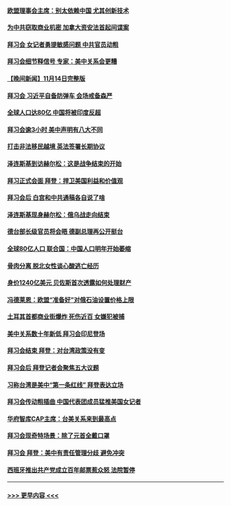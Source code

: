 #### [欧盟理事会主席：别太依赖中国 尤其创新技术](../pages/prog202/a103575190.md?t=11151450) 
#### [为中共窃取商业机密 加拿大资安法首起间谍案](../pages/prog202/a103575100.md?t=11151450) 
#### [拜习会 女记者勇提敏感问题 中共官员动粗](../pages/prog202/a103575086.md?t=11151450) 
#### [拜习会细节释信号 专家：美中关系会更糟](../pages/prog202/a103575085.md?t=11151450) 
#### [【晚间新闻】11月14日完整版](../pages/prog202/a103575078.md?t=11151450) 
#### [拜习会 习近平自备防弹车 会场戒备森严](../pages/prog202/a103574953.md?t=11151450) 
#### [全球人口达80亿 中国将被印度反超](../pages/prog202/a103574986.md?t=11151450) 
#### [拜习会逾3小时 美中声明有八大不同](../pages/prog202/a103575016.md?t=11151450) 
#### [打击非法移民越境 英法签署长期协议](../pages/prog202/a103574988.md?t=11151450) 
#### [泽连斯基到访赫尔松：这是战争结束的开始](../pages/prog202/a103574992.md?t=11151450) 
#### [拜习正式会面 拜登：捍卫美国利益和价值观](../pages/prog202/a103575010.md?t=11151450) 
#### [拜习会后 白宫和中共通稿各自说了啥](../pages/prog202/a103575008.md?t=11151450) 
#### [泽连斯基现身赫尔松：俄乌战走向结束](../pages/prog202/a103574765.md?t=11151450) 
#### [德台部长级官员将会晤 德副总理再公开挺台](../pages/prog202/a103574796.md?t=11151450) 
#### [全球80亿人口 联合国：中国人口明年开始萎缩](../pages/prog202/a103574666.md?t=11151450) 
#### [骨肉分离 脱北女性谈心酸逃亡经历](../pages/prog202/a103574703.md?t=11151450) 
#### [身价1240亿美元 贝佐斯首次透露如何处理财产](../pages/prog202/a103574719.md?t=11151450) 
#### [冯德莱恩：欧盟“准备好”对俄石油设置价格上限](../pages/prog202/a103574752.md?t=11151450) 
#### [土耳其首都商业街爆炸 死伤近百 女嫌犯被捕](../pages/prog202/a103574722.md?t=11151450) 
#### [美中关系数十年新低 拜习会印尼登场](../pages/prog202/a103574691.md?t=11151450) 
#### [拜习会结束 拜登：对台湾政策没有变](../pages/prog202/a103574688.md?t=11151450) 
#### [拜习会后 拜登记者会聚焦五大议题](../pages/prog202/a103574600.md?t=11151450) 
#### [习称台湾是美中“第一条红线” 拜登表达立场](../pages/prog202/a103574586.md?t=11151450) 
#### [拜习会传动粗插曲 中国代表团成员猛推美国女记者](../pages/prog202/a103574593.md?t=11151450) 
#### [华府智库CAP主席：台美关系来到最高点](../pages/prog202/a103574578.md?t=11151450) 
#### [拜习会现奇特场景：除了元首全戴口罩](../pages/prog202/a103574574.md?t=11151450) 
#### [拜习会 拜登：美中有责任管理分歧 避免冲突](../pages/prog202/a103574560.md?t=11151450) 
#### [西班牙推出共产党成立百年邮票惹众怒 法院暂停](../pages/prog202/a103574465.md?t=11151450) 

----
#### [ >>> 更早内容 <<< ](../indexes/prog202-earlier.md)
